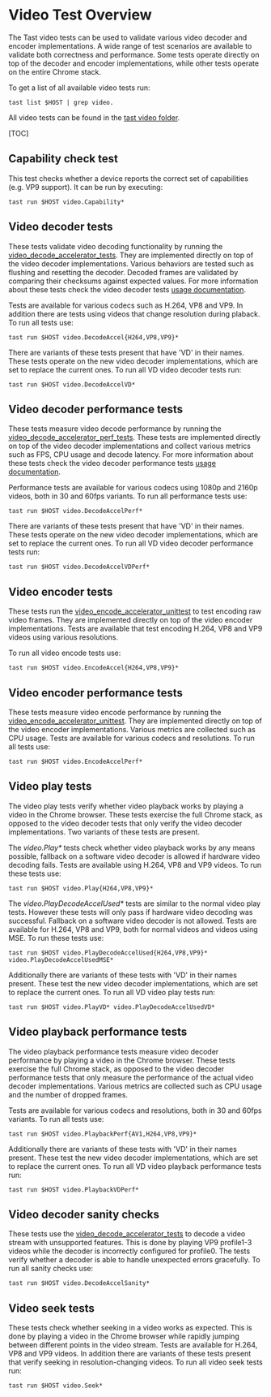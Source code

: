 # Video Test Overview

The Tast video tests can be used to validate various video decoder and encoder
implementations. A wide range of test scenarios are available to validate both
correctness and performance. Some tests operate directly on top of the decoder
and encoder implementations, while other tests operate on the entire Chrome
stack.

To get a list of all available video tests run:

    tast list $HOST | grep video.

All video tests can be found in the
[tast video folder](https://chromium.googlesource.com/chromiumos/platform/tast-tests/+/refs/heads/master/src/chromiumos/tast/local/bundles/cros/video/).

[TOC]

## Capability check test

This test checks whether a device reports the correct set of capabilities (e.g.
VP9 support). It can be run by executing:

    tast run $HOST video.Capability*

## Video decoder tests

These tests validate video decoding functionality by running the
[video_decode_accelerator_tests](https://cs.chromium.org/chromium/src/media/gpu/video_decode_accelerator_tests.cc).
They are implemented directly on top of the video decoder implementations.
Various behaviors are tested such as flushing and resetting the decoder. Decoded
frames are validated by comparing their checksums against expected values. For
more information about these tests check the video decoder tests
[usage documentation](https://chromium.googlesource.com/chromium/src/+/master/docs/media/gpu/video_decoder_test_usage.md).

Tests are available for various codecs such as H.264, VP8 and VP9. In addition
there are tests using videos that change resolution during plaback. To run all
tests use:

    tast run $HOST video.DecodeAccel{H264,VP8,VP9}*

There are variants of these tests present that have 'VD' in their names. These
tests operate on the new video decoder implementations, which are set to replace
the current ones. To run all VD video decoder tests run:

    tast run $HOST video.DecodeAccelVD*

## Video decoder performance tests

These tests measure video decode performance by running the
[video_decode_accelerator_perf_tests](https://cs.chromium.org/chromium/src/media/gpu/video_decode_accelerator_perf_tests.cc).
These tests are implemented directly on top of the video decoder implementations
and collect various metrics such as FPS, CPU usage and decode latency. For more
information about these tests check the video decoder performance tests
[usage documentation](https://chromium.googlesource.com/chromium/src/+/master/docs/media/gpu/video_decoder_perf_test_usage.md).

Performance tests are available for various codecs using 1080p and 2160p videos,
both in 30 and 60fps variants. To run all performance tests use:

    tast run $HOST video.DecodeAccelPerf*

There are variants of these tests present that have 'VD' in their names. These
tests operate on the new video decoder implementations, which are set to replace
the current ones. To run all VD video decoder performance tests run:

    tast run $HOST video.DecodeAccelVDPerf*

## Video encoder tests

These tests run the
[video_encode_accelerator_unittest](https://cs.chromium.org/chromium/src/media/gpu/video_encode_accelerator_unittest.cc)
to test encoding raw video frames. They are implemented directly on top of the
video encoder implementations. Tests are available that test encoding H.264, VP8
and VP9 videos using various resolutions.

To run all video encode tests use:

    tast run $HOST video.EncodeAccel{H264,VP8,VP9}*

## Video encoder performance tests

These tests measure video encode performance by running the
[video_encode_accelerator_unittest](https://cs.chromium.org/chromium/src/media/gpu/video_encode_accelerator_unittest.cc).
They are implemented directly on top of the video encoder implementations.
Various metrics are collected such as CPU usage. Tests are available for various
codecs and resolutions. To run all tests use:

    tast run $HOST video.EncodeAccelPerf*

## Video play tests

The video play tests verify whether video playback works by playing a video in
the Chrome browser. These tests exercise the full Chrome stack, as opposed to
the video decoder tests that only verify the video decoder implementations. Two
variants of these tests are present.

The _video.Play*_ tests check whether video playback works by any means
possible, fallback on a software video decoder is allowed if hardware video
decoding fails. Tests are available using H.264, VP8 and VP9 videos. To run
these tests use:

    tast run $HOST video.Play{H264,VP8,VP9}*

The _video.PlayDecodeAccelUsed*_ tests are similar to the normal video play
tests. However these tests will only pass if hardware video decoding was
successful. Fallback on a software video decoder is not allowed. Tests are
available for H.264, VP8 and VP9, both for normal videos and videos using MSE.
To run these tests use:

    tast run $HOST video.PlayDecodeAccelUsed{H264,VP8,VP9}* video.PlayDecodeAccelUsedMSE*

Additionally there are variants of these tests with 'VD' in their names present.
These test the new video decoder implementations, which are set to replace the
current ones. To run all VD video play tests run:

    tast run $HOST video.PlayVD* video.PlayDecodeAccelUsedVD*

## Video playback performance tests

The video playback performance tests measure video decoder performance by
playing a video in the Chrome browser. These tests exercise the full Chrome
stack, as opposed to the video decoder performance tests that only measure the
performance of the actual video decoder implementations. Various metrics are
collected such as CPU usage and the number of dropped frames.

Tests are available for various codecs and resolutions, both in 30 and 60fps
variants. To run all tests use:

    tast run $HOST video.PlaybackPerf{AV1,H264,VP8,VP9}*

Additionally there are variants of these tests with 'VD' in their names present.
These test the new video decoder implementations, which are set to replace the
current ones. To run all VD video playback performance tests run:

    tast run $HOST video.PlaybackVDPerf*

## Video decoder sanity checks

These tests use the
[video_decode_accelerator_tests](https://cs.chromium.org/chromium/src/media/gpu/video_decode_accelerator_tests.cc)
to decode a video stream with unsupported features. This is done by playing VP9
profile1-3 videos while the decoder is incorrectly configured for profile0. The
tests verify whether a decoder is able to handle unexpected errors gracefully.
To run all sanity checks use:

    tast run $HOST video.DecodeAccelSanity*

## Video seek tests

These tests check whether seeking in a video works as expected. This is done by
playing a video in the Chrome browser while rapidly jumping between different
points in the video stream. Tests are available for H.264, VP8 and VP9 videos.
In addition there are variants of these tests present that verify seeking in
resolution-changing videos. To run all video seek tests run:

    tast run $HOST video.Seek*
